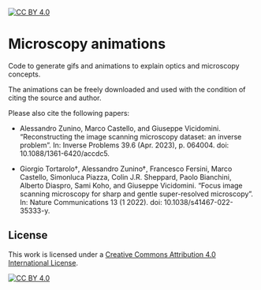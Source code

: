
[![CC BY 4.0][cc-by-shield]][cc-by]

# Microscopy animations
Code to generate gifs and animations to explain optics and microscopy concepts.

The animations can be freely downloaded and used with the condition of citing the source and author.

Please also cite the following papers:

* Alessandro Zunino, Marco Castello, and Giuseppe Vicidomini. “Reconstructing the image scanning microscopy dataset: an inverse problem”. In: Inverse Problems 39.6 (Apr. 2023), p. 064004. doi: 10.1088/1361-6420/accdc5.

* Giorgio Tortarolo†, Alessandro Zunino†, Francesco Fersini, Marco Castello, Simonluca Piazza, Colin J.R. Sheppard, Paolo Bianchini, Alberto Diaspro, Sami Koho, and Giuseppe Vicidomini. “Focus image scanning microscopy for sharp and gentle super-resolved microscopy”. In: Nature Communications 13 (1 2022). doi: 10.1038/s41467-022-35333-y.

## License
This work is licensed under a
[Creative Commons Attribution 4.0 International License][cc-by].

[![CC BY 4.0][cc-by-image]][cc-by]

[cc-by]: http://creativecommons.org/licenses/by/4.0/
[cc-by-image]: https://i.creativecommons.org/l/by/4.0/88x31.png
[cc-by-shield]: https://img.shields.io/badge/License-CC%20BY%204.0-lightgrey.svg
